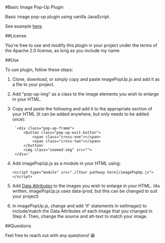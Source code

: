 #Basic Image Pop-Up Plugin

Basic image pop-up plugin using vanilla JavaScript. 

See example [here](https://nfalbo213.github.io/pop-up_image/).

##License

You're free to use and modify this plugin in your project under the terms of the Apache 2.0 license, as long as you include my name.

##Use

To use plugin, follow these steps:

1) Clone, download, or simply copy and paste imagePopUp.js and add it as a file to your project.

2) Add "pop-up-img" as a class to the image elements you wish to enlarge in your HTML.

3) Copy and paste the following and add it to the appropriate section of your HTML (it can be added anywhere, but only needs to be added once):

        `<div class="pop-up-frame">
            <button class="pop-up-exit-button">
                <span class="cross-one"></span>
                <span class="cross-two"></span>
            </button>
            <img class="zoomed-img" src="">
        </div>`

4) Add imagePopUp.js as a module in your HTML using:

    `<script type="module" src="./[Your pathway here]/imagePopUp.js"></script>`

5) Add [Data Attributes](https://developer.mozilla.org/en-US/docs/Web/HTML/Global_attributes/data-*) to the images you wish to enlarge in your HTML. (As written, imagePopUp.js uses data-prod, but this can be changed to suit your project)

6) In imagePopUp.js, change and add 'if' statements in setImage() to include/match the Data Attributes of each image that you changed in Step 4. Then, change the source and alt-text to match your image.

##Questions

Feel free to reach out with any questions! 😁